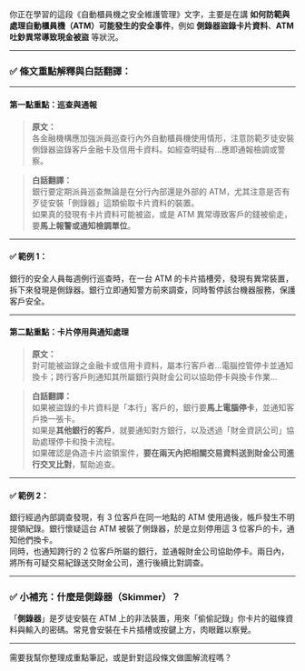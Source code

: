 你正在學習的這段《自動櫃員機之安全維護管理》文字，主要是在講 **如何防範與處理自動櫃員機（ATM）可能發生的安全事件**，例如 **側錄器盜錄卡片資料**、**ATM 吐鈔異常導致現金被盜** 等狀況。

---

### ✅ 條文重點解釋與白話翻譯：

---

#### **第一點重點：巡查與通報**

> **原文：**  
各金融機構應加強派員巡查行內外自動櫃員機使用情形，注意防範歹徒安裝側錄器盜錄客戶金融卡及信用卡資料。如經查明疑有...應即通報檢調或警察。

> **白話翻譯：**  
銀行要定期派員巡查無論是在分行內部還是外部的 ATM，尤其注意是否有歹徒安裝「側錄器」這類偷取卡片資料的裝置。  
如果真的發現有卡片資料可能被盜，或是 ATM 異常導致客戶的錢被偷走，要**馬上報警或通知檢調單位**。

---

#### ✅ 範例 1：  
銀行的安全人員每週例行巡查時，在一台 ATM 的卡片插槽旁，發現有異常裝置，拆下來發現是側錄器。銀行立即通知警方前來調查，同時暫停該台機器服務，保護客戶安全。

---

#### **第二點重點：卡片停用與通知處理**

> **原文：**  
對可能被盜錄之金融卡或信用卡資料，屬本行客戶者...電腦控管停卡並通知換卡；跨行客戶則通知其所屬銀行與財金公司以協助停卡與換卡作業...

> **白話翻譯：**  
如果被盜錄的卡片資料是「本行」客戶的，銀行要**馬上電腦停卡**，並通知客戶換一張卡。  
如果是**其他銀行的客戶**，就要通知對方銀行，以及透過「財金資訊公司」協助處理停卡和換卡流程。  
如果確認是偽造卡片盜領案件，**要在兩天內把相關交易資料送到財金公司進行交叉比對**，幫助追查。

---

#### ✅ 範例 2：  
銀行經過內部調查發現，有 3 位客戶在同一地點的 ATM 使用過後，帳戶發生不明提領紀錄。銀行懷疑這台 ATM 被裝了側錄器，於是立刻停用這 3 位客戶的卡，通知他們換卡。  
同時，也通知跨行的 2 位客戶所屬的銀行，並通報財金公司協助停卡。兩日內，將所有可疑交易紀錄送交財金公司，進行後續比對調查。

---

### ✅ 小補充：什麼是側錄器（Skimmer）？

「**側錄器**」是歹徒安裝在 ATM 上的非法裝置，用來「偷偷記錄」你卡片的磁條資料與輸入的密碼。常見會安裝在卡片插槽或按鍵上方，肉眼難以察覺。

---

需要我幫你整理成重點筆記，或是針對這段條文做圖解流程嗎？